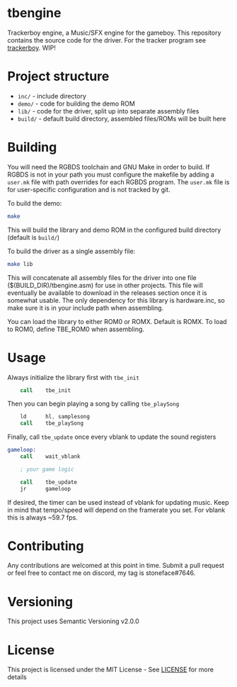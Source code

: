 # tbengine

Trackerboy engine, a Music/SFX engine for the gameboy. This repository contains the source code for the driver.
For the tracker program see [trackerboy][trackerboy-link]. WIP!

# Project structure

* `inc/` - include directory
* `demo/` - code for building the demo ROM
* `lib/` - code for the driver, split up into separate assembly files
* `build/` - default build directory, assembled files/ROMs will be built here

# Building

You will need the RGBDS toolchain and GNU Make in order to build. If RGBDS is not in your path you must
configure the makefile by adding a `user.mk` file with path overrides for each RGBDS program. The `user.mk`
file is for user-specific configuration and is not tracked by git.

To build the demo:
```sh
make
```
This will build the library and demo ROM in the configured build directory (default is `build/`)

To build the driver as a single assembly file:
```sh
make lib
```
This will concatenate all assembly files for the driver into one file ($(BUILD_DIR)/tbengine.asm) for use in other
projects. This file will eventually be available to download in the releases section once it is somewhat usable.
The only dependency for this library is hardware.inc, so make sure it is in your include path when assembling.

You can load the library to either ROM0 or ROMX. Default is ROMX. To load to ROM0, define TBE_ROM0 when assembling.

# Usage

Always initialize the library first with `tbe_init`
```asm
    call    tbe_init
```

Then you can begin playing a song by calling `tbe_playSong`
```asm
    ld      hl, samplesong
    call    tbe_playSong
```

Finally, call `tbe_update` once every vblank to update the sound registers
```asm
gameloop:
    call    wait_vblank

    ; your game logic

    call    tbe_update
    jr      gameloop
```

If desired, the timer can be used instead of vblank for updating music. Keep in
mind that tempo/speed will depend on the framerate you set. For vblank this is
always ~59.7 fps.

# Contributing

Any contributions are welcomed at this point in time. Submit a pull request or
feel free to contact me on discord, my tag is stoneface#7646.

# Versioning

This project uses Semantic Versioning v2.0.0

# License

This project is licensed under the MIT License - See [LICENSE](LICENSE) for more details

[trackerboy-link]: https://github.com/stoneface86/trackerboy
